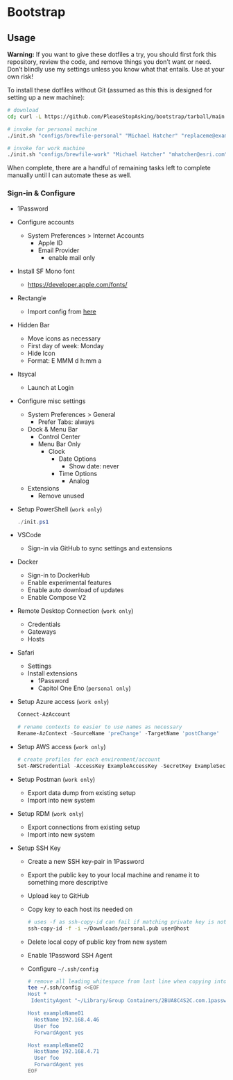 # Bootstrap

## Usage

**Warning:** If you want to give these dotfiles a try, you should first fork this repository, review the code, and remove things you don’t want or need. Don’t blindly use my settings unless you know what that entails. Use at your own risk!

To install these dotfiles without Git (assumed as this this is designed for setting up a new machine):

```bash
# download
cd; curl -L https://github.com/PleaseStopAsking/bootstrap/tarball/main | tar -xzv --strip-components 1

# invoke for personal machine
./init.sh "configs/brewfile-personal" "Michael Hatcher" "replaceme@example.com" "Michael MacBook Air"

# invoke for work machine
./init.sh "configs/brewfile-work" "Michael Hatcher" "mhatcher@esri.com"
```

When complete, there are a handful of remaining tasks left to complete manually until I can automate these as well.

### Sign-in & Configure

- 1Password

- Configure accounts
  - System Preferences > Internet Accounts
    - Apple ID
    - Email Provider
      - enable mail only

- Install SF Mono font
  - <https://developer.apple.com/fonts/>

- Rectangle
  - Import config from [here](/configs/RectangleConfig.json)

- Hidden Bar
  - Move icons as necessary
  - First day of week: Monday
  - Hide Icon
  - Format: E MMM d h:mm a

- Itsycal
  - Launch at Login

- Configure misc settings
  - System Preferences > General
    - Prefer Tabs: always
  - Dock & Menu Bar
    - Control Center
    - Menu Bar Only
      - Clock
        - Date Options
          - Show date: never
        - Time Options
          - Analog
  - Extensions
    - Remove unused

- Setup PowerShell (`work only`)

  ```powershell
  ./init.ps1
  ```

- VSCode
  - Sign-in via GitHub to sync settings and extensions

- Docker
  - Sign-in to DockerHub
  - Enable experimental features
  - Enable auto download of updates
  - Enable Compose V2

- Remote Desktop Connection (`work only`)
  - Credentials
  - Gateways
  - Hosts

- Safari
  - Settings
  - Install extensions
    - 1Password
    - Capitol One Eno (`personal only`)

- Setup Azure access (`work only`)

  ```powershell
  Connect-AzAccount

  # rename contexts to easier to use names as necessary
  Rename-AzContext -SourceName 'preChange' -TargetName 'postChange'

  ```

- Setup AWS access (`work only`)

  ```powershell
  # create profiles for each environment/account
  Set-AWSCredential -AccessKey ExampleAccessKey -SecretKey ExampleSecretKey -StoreAs <program_account_user>
  ```

- Setup Postman (`work only`)
  - Export data dump from existing setup
  - Import into new system

- Setup RDM (`work only`)
  - Export connections from existing setup
  - Import into new system

- Setup SSH Key
  - Create a new SSH key-pair in 1Password
  - Export the public key to your local machine and rename it to something more descriptive
  - Upload key to GitHub
  - Copy key to each host its needed on
  
    ```bash
    # uses -f as ssh-copy-id can fail if matching private key is not found beside public key
    ssh-copy-id -f -i ~/Downloads/personal.pub user@host
    ```

  - Delete local copy of public key from new system
  - Enable 1Password SSH Agent
  - Configure `~/.ssh/config`

    ```bash
    # remove all leading whitespace from last line when copying into terminal or will fail
    tee ~/.ssh/config <<EOF
    Host *
     IdentityAgent "~/Library/Group Containers/2BUA8C4S2C.com.1password/t/agent.sock"
    
    Host exampleName01
      HostName 192.168.4.46
      User foo
      ForwardAgent yes

    Host exampleName02
      HostName 192.168.4.71
      User foo
      ForwardAgent yes
    EOF
    ```
